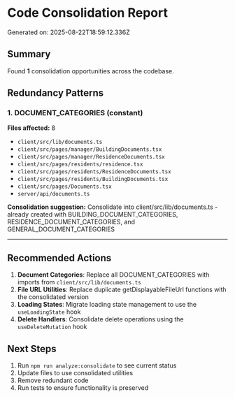 # Code Consolidation Report

Generated on: 2025-08-22T18:59:12.336Z

## Summary

Found **1** consolidation opportunities across the codebase.

## Redundancy Patterns

### 1. DOCUMENT_CATEGORIES (constant)

**Files affected:** 8

- `client/src/lib/documents.ts`
- `client/src/pages/manager/BuildingDocuments.tsx`
- `client/src/pages/manager/ResidenceDocuments.tsx`
- `client/src/pages/residents/residence.tsx`
- `client/src/pages/residents/ResidenceDocuments.tsx`
- `client/src/pages/residents/BuildingDocuments.tsx`
- `client/src/pages/Documents.tsx`
- `server/api/documents.ts`

**Consolidation suggestion:**
Consolidate into client/src/lib/documents.ts - already created with BUILDING_DOCUMENT_CATEGORIES, RESIDENCE_DOCUMENT_CATEGORIES, and GENERAL_DOCUMENT_CATEGORIES

---

## Recommended Actions

1. **Document Categories**: Replace all DOCUMENT_CATEGORIES with imports from `client/src/lib/documents.ts`
2. **File URL Utilities**: Replace duplicate getDisplayableFileUrl functions with the consolidated version
3. **Loading States**: Migrate loading state management to use the `useLoadingState` hook
4. **Delete Handlers**: Consolidate delete operations using the `useDeleteMutation` hook

## Next Steps

1. Run `npm run analyze:consolidate` to see current status
2. Update files to use consolidated utilities
3. Remove redundant code
4. Run tests to ensure functionality is preserved
